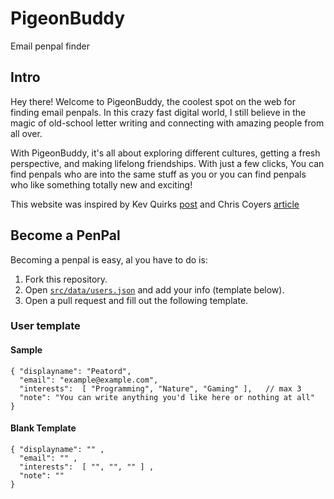 # PigeonBuddy

Email penpal finder

## Intro

Hey there! Welcome to PigeonBuddy, the coolest spot on the web for finding email penpals. In this crazy fast digital world, I still believe in the magic of old-school letter writing and connecting with amazing people from all over.

With PigeonBuddy, it's all about exploring different cultures, getting a fresh perspective, and making lifelong friendships. With just a few clicks, You can find penpals who are into the same stuff as you or you can find penpals who like something totally new and exciting!

This website was inspired by Kev Quirks [post](https://fosstodon.org/@kev/110303854305067492) and Chris Coyers [article](https://email-is-good.com/2023/05/02/email-pen-pals/)

## Become a PenPal

Becoming a penpal is easy, al you have to do is:

1. Fork this repository.
2. Open [`src/data/users.json`](./src/data/users.json) and add your info (template below).
3. Open a pull request and fill out the following template.

### User template

#### Sample

```
{ "displayname": "Peatord",    
  "email": "example@example.com",
  "interests":  [ "Programming", "Nature", "Gaming" ],   // max 3
  "note": "You can write anything you'd like here or nothing at all"
}
```

#### Blank Template

```
{ "displayname": "" ,
  "email": "" ,
  "interests":  [ "", "", "" ] ,
  "note": ""
}
```

